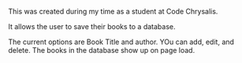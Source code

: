 This was created during my time as a student at Code Chrysalis.

It allows the user to save their books to a database.

The current options are Book Title and author. YOu can add, edit, and delete. The books in the database show up on page load.
